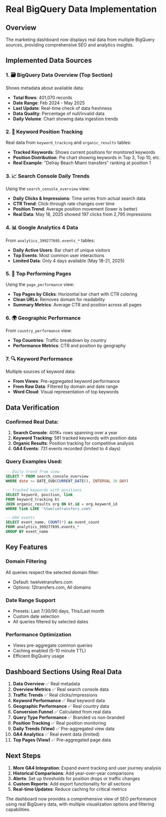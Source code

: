 # Real BigQuery Data Implementation

## Overview
The marketing dashboard now displays real data from multiple BigQuery sources, providing comprehensive SEO and analytics insights.

## Implemented Data Sources

### 1. 🗃️ BigQuery Data Overview (Top Section)
Shows metadata about available data:
- **Total Rows**: 401,070 records
- **Date Range**: Feb 2024 - May 2025
- **Last Update**: Real-time check of data freshness
- **Data Quality**: Percentage of null/invalid data
- **Daily Volume**: Chart showing data ingestion trends

### 2. 📍 Keyword Position Tracking
Real data from `keyword_tracking` and `organic_results` tables:
- **Tracked Keywords**: Shows current positions for monitored keywords
- **Position Distribution**: Pie chart showing keywords in Top 3, Top 10, etc.
- **Real Example**: "Delray Beach Miami transfers" ranking at position 1

### 3. 📈 Search Console Daily Trends
Using the `search_console_overview` view:
- **Daily Clicks & Impressions**: Time series from actual search data
- **CTR Trend**: Click-through rate changes over time
- **Position Trend**: Average position movement (lower is better)
- **Real Data**: May 18, 2025 showed 197 clicks from 2,795 impressions

### 4. 📊 Google Analytics 4 Data
From `analytics_399277695.events_*` tables:
- **Daily Active Users**: Bar chart of unique visitors
- **Top Events**: Most common user interactions
- **Limited Data**: Only 4 days available (May 18-21, 2025)

### 5. 📄 Top Performing Pages
Using the `page_performance` view:
- **Top Pages by Clicks**: Horizontal bar chart with CTR coloring
- **Clean URLs**: Removes domain for readability
- **Summary Metrics**: Average CTR and position across all pages

### 6. 🌍 Geographic Performance  
From `country_performance` view:
- **Top Countries**: Traffic breakdown by country
- **Performance Metrics**: CTR and position by geography

### 7. 🔍 Keyword Performance
Multiple sources of keyword data:
- **From Views**: Pre-aggregated keyword performance
- **From Raw Data**: Filtered by domain and date range
- **Word Cloud**: Visual representation of top keywords

## Data Verification

### Confirmed Real Data:
1. **Search Console**: 401K+ rows spanning over a year
2. **Keyword Tracking**: 581 tracked keywords with position data
3. **Organic Results**: Position tracking for competitive analysis
4. **GA4 Events**: 731 events recorded (limited to 4 days)

### Query Examples Used:
```sql
-- Daily trend from view
SELECT * FROM search_console_overview
WHERE date >= DATE_SUB(CURRENT_DATE(), INTERVAL 30 DAY)

-- Tracked keywords with positions
SELECT keyword, position, link
FROM keyword_tracking kt
JOIN organic_results org ON kt.id = org.keyword_id
WHERE link LIKE '%twelvetransfers.com%'

-- GA4 events
SELECT event_name, COUNT(*) as event_count
FROM analytics_399277695.events_*
GROUP BY event_name
```

## Key Features

### Domain Filtering
All queries respect the selected domain filter:
- Default: twelvetransfers.com
- Options: 12transfers.com, All domains

### Date Range Support
- Presets: Last 7/30/90 days, This/Last month
- Custom date selection
- All queries filtered by selected dates

### Performance Optimization
- Views pre-aggregate common queries
- Caching enabled (5-10 minute TTL)
- Efficient BigQuery usage

## Dashboard Sections Using Real Data

1. **Data Overview** ✅ Real metadata
2. **Overview Metrics** ✅ Real search console data
3. **Traffic Trends** ✅ Real clicks/impressions
4. **Keyword Performance** ✅ Real keyword data
5. **Geographic Performance** ✅ Real country data
6. **Conversion Funnel** ✅ Calculated from real data
7. **Query Type Performance** ✅ Branded vs non-branded
8. **Position Tracking** ✅ Real position monitoring
9. **Daily Trends (View)** ✅ Pre-aggregated view data
10. **GA4 Analytics** ✅ Real event data (limited)
11. **Top Pages (View)** ✅ Pre-aggregated page data

## Next Steps

1. **More GA4 Integration**: Expand event tracking and user journey analysis
2. **Historical Comparisons**: Add year-over-year comparisons
3. **Alerts**: Set up thresholds for position drops or traffic changes
4. **Custom Reports**: Add export functionality for all sections
5. **Real-time Updates**: Reduce caching for critical metrics

The dashboard now provides a comprehensive view of SEO performance using real BigQuery data, with multiple visualization options and filtering capabilities.